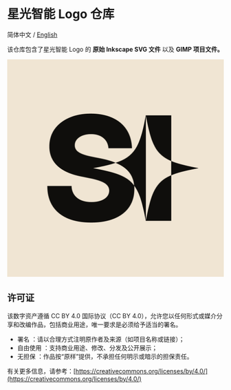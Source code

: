 # 星光智能 Logo 仓库

简体中文 / [English](README.en.md)

该仓库包含了星光智能 Logo 的 **原始 Inkscape SVG 文件** 以及 **GIMP 项目文件。**

![avatar.jpg](docs/avatar.jpg)

## 许可证

该数字资产遵循 CC BY 4.0 国际协议（CC BY 4.0），允许您以任何形式或媒介分享和改编作品，包括商业用途，唯一要求是必须给予适当的署名。

- 署名 ：请以合理方式注明原作者及来源（如项目名称或链接）；
- 自由使用 ：支持商业用途、修改、分发及公开展示；
- 无担保 ：作品按“原样”提供，不承担任何明示或暗示的担保责任。

有关更多信息，请参考：[https://creativecommons.org/licenses/by/4.0/](https://creativecommons.org/licenses/by/4.0/)
